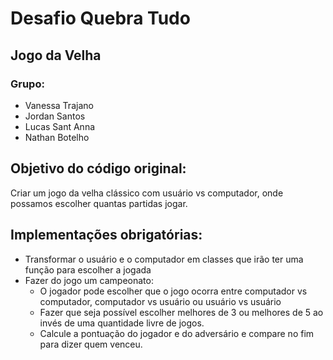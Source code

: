 # Desafio Quebra Tudo
## Jogo da Velha

### Grupo: 
- Vanessa Trajano
- Jordan Santos
- Lucas Sant Anna
- Nathan Botelho

## Objetivo do código original:
Criar um jogo da velha clássico com usuário vs computador, onde possamos escolher quantas partidas jogar.

## Implementações obrigatórias:
 - Transformar o usuário e o computador em classes que irão ter uma função para escolher a jogada
 - Fazer do jogo um campeonato:
	- O jogador pode escolher que o jogo ocorra entre computador vs computador, computador vs usuário ou usuário vs usuário
	- Fazer que seja possível escolher melhores de 3 ou melhores de 5 ao invés de uma quantidade livre de jogos.
   - Calcule a pontuação do jogador e do adversário e compare no fim para dizer quem venceu.
